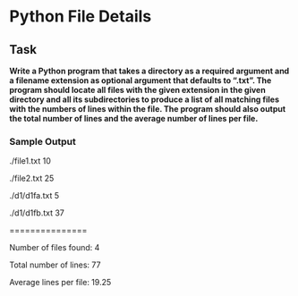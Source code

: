 # Python File Details

## Task

**Write a Python program that takes a directory as a required argument and a filename extension as optional argument that defaults to “.txt”. The program should locate all files with the given extension in the given directory and all its subdirectories to produce a list of all matching files with the numbers of lines within the file. The program should also output the total number of lines and the average number of lines per file.**

### Sample Output
./file1.txt 10 

./file2.txt 25

./d1/d1fa.txt 5

./d1/d1fb.txt 37

===============

Number of files found: 4

Total number of lines: 77

Average lines per file: 19.25
